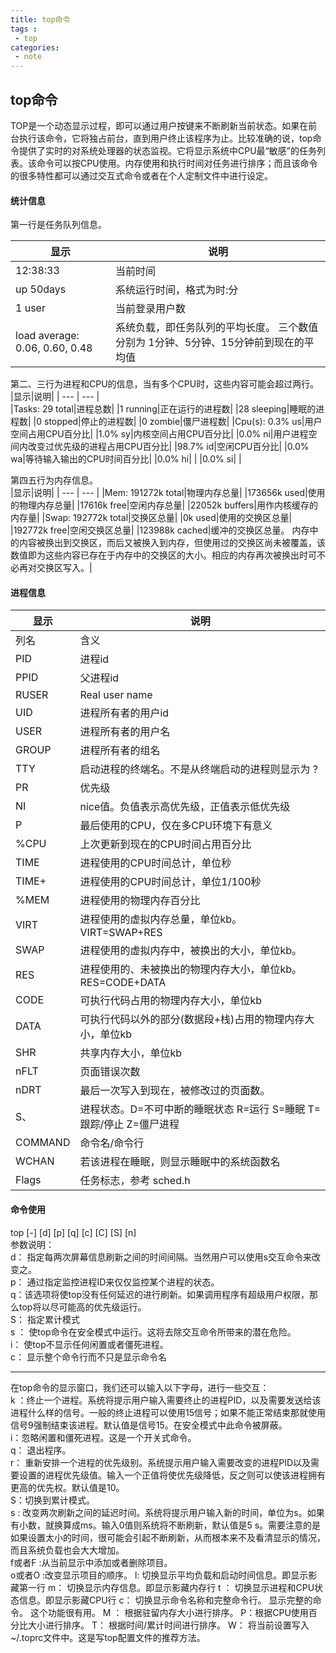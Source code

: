 ```yaml
---
title: top命令
tags :
 - top
categories:
 - note
---
```



## **top命令**

TOP是一个动态显示过程，即可以通过用户按键来不断刷新当前状态。如果在前台执行该命令，它将独占前台，直到用户终止该程序为止。比较准确的说，top命令提供了实时的对系统处理器的状态监视。它将显示系统中CPU最“敏感”的任务列表。该命令可以按CPU使用。内存使用和执行时间对任务进行排序；而且该命令的很多特性都可以通过交互式命令或者在个人定制文件中进行设定。   
#### 统计信息   
<!--more-->
第一行是任务队列信息。   

|显示|说明| 
| --- | --- |
|12:38:33|当前时间|
|up 50days|系统运行时间，格式为时:分|
|1 user|当前登录用户数|
|load average: 0.06, 0.60, 0.48|系统负载，即任务队列的平均长度。 三个数值分别为  1分钟、5分钟、15分钟前到现在的平均值|

第二、三行为进程和CPU的信息，当有多个CPU时，这些内容可能会超过两行。   
|显示|说明| 
| --- | --- |    
|Tasks: 29 total|进程总数|
|1 running|正在运行的进程数|
|28 sleeping|睡眠的进程数|
|0 stopped|停止的进程数|
|0 zombie|僵尸进程数|
|Cpu(s): 0.3% us|用户空间占用CPU百分比|
|1.0% sy|内核空间占用CPU百分比|
|0.0% ni|用户进程空间内改变过优先级的进程占用CPU百分比|
|98.7% id|空闲CPU百分比|
|0.0% wa|等待输入输出的CPU时间百分比|
|0.0% hi| |
|0.0% si| |

第四五行为内存信息。   
|显示|说明| 
| --- | --- | 
|Mem: 191272k total|物理内存总量|
|173656k used|使用的物理内存总量|
|17616k free|空闲内存总量|
|22052k buffers|用作内核缓存的内存量|
|Swap: 192772k total|交换区总量|
|0k used|使用的交换区总量|
|192772k free|空闲交换区总量|
|123988k cached|缓冲的交换区总量。 内存中的内容被换出到交换区，而后又被换入到内存，但使用过的交换区尚未被覆盖，该数值即为这些内容已存在于内存中的交换区的大小。相应的内存再次被换出时可不必再对交换区写入。|
#### 进程信息

|显示|说明| 
| --- | --- |
|列名|含义|
|PID|进程id|
PPID|父进程id|
|RUSER|Real user name|
|UID|进程所有者的用户id|
|USER|进程所有者的用户名|
|GROUP|进程所有者的组名|
|TTY|启动进程的终端名。不是从终端启动的进程则显示为 ?|
|PR|优先级|
|NI|nice值。负值表示高优先级，正值表示低优先级|
|P|最后使用的CPU，仅在多CPU环境下有意义|
|%CPU|上次更新到现在的CPU时间占用百分比|
|TIME|进程使用的CPU时间总计，单位秒|
|TIME+|进程使用的CPU时间总计，单位1/100秒|
|%MEM|进程使用的物理内存百分比|
|VIRT|进程使用的虚拟内存总量，单位kb。VIRT=SWAP+RES|
|SWAP|进程使用的虚拟内存中，被换出的大小，单位kb。|
|RES|进程使用的、未被换出的物理内存大小，单位kb。RES=CODE+DATA|
|CODE|可执行代码占用的物理内存大小，单位kb|
|DATA|可执行代码以外的部分(数据段+栈)占用的物理内存大小，单位kb|
|SHR|共享内存大小，单位kb|
|nFLT|页面错误次数|
|nDRT|最后一次写入到现在，被修改过的页面数。|
|S、|进程状态。D=不可中断的睡眠状态 R=运行 S=睡眠 T=跟踪/停止 Z=僵尸进程|
|COMMAND|命令名/命令行|
|WCHAN|若该进程在睡眠，则显示睡眠中的系统函数名|
|Flags|任务标志，参考 sched.h|

#### 命令使用
top [-] [d] [p] [q] [c] [C] [S]    [n]   
参数说明：   
d：  指定每两次屏幕信息刷新之间的时间间隔。当然用户可以使用s交互命令来改变之。   
p：  通过指定监控进程ID来仅仅监控某个进程的状态。   
q：该选项将使top没有任何延迟的进行刷新。如果调用程序有超级用户权限，那么top将以尽可能高的优先级运行。   
S： 指定累计模式   
s ： 使top命令在安全模式中运行。这将去除交互命令所带来的潜在危险。   
i：  使top不显示任何闲置或者僵死进程。   
c：  显示整个命令行而不只是显示命令名   
   
***   
在top命令的显示窗口，我们还可以输入以下字母，进行一些交互：   
k  ：终止一个进程。系统将提示用户输入需要终止的进程PID，以及需要发送给该进程什么样的信号。一般的终止进程可以使用15信号；如果不能正常结束那就使用信号9强制结束该进程。默认值是信号15。在安全模式中此命令被屏蔽。   
i：忽略闲置和僵死进程。这是一个开关式命令。   
q：  退出程序。   
r：  重新安排一个进程的优先级别。系统提示用户输入需要改变的进程PID以及需要设置的进程优先级值。输入一个正值将使优先级降低，反之则可以使该进程拥有更高的优先权。默认值是10。   
S：切换到累计模式。   
s :  改变两次刷新之间的延迟时间。系统将提示用户输入新的时间，单位为s。如果有小数，就换算成ms。输入0值则系统将不断刷新，默认值是5 s。需要注意的是如果设置太小的时间，很可能会引起不断刷新，从而根本来不及看清显示的情况，而且系统负载也会大大增加。   
f或者F :从当前显示中添加或者删除项目。   
o或者O  :改变显示项目的顺序。
l: 切换显示平均负载和启动时间信息。即显示影藏第一行
m： 切换显示内存信息。即显示影藏内存行
t ： 切换显示进程和CPU状态信息。即显示影藏CPU行
c：  切换显示命令名称和完整命令行。 显示完整的命令。 这个功能很有用。
M ： 根据驻留内存大小进行排序。
P：根据CPU使用百分比大小进行排序。
T： 根据时间/累计时间进行排序。
W：  将当前设置写入~/.toprc文件中。这是写top配置文件的推荐方法。
